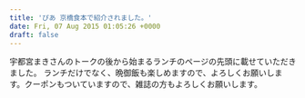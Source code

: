 ```yaml
---
title: 'ぴあ 京橋食本で紹介されました。'
date: Fri, 07 Aug 2015 01:05:26 +0000
draft: false
---
```


宇都宮まきさんのトークの後から始まるランチのページの先頭に載せていただきました。 ランチだけでなく、晩御飯も楽しめますので、よろしくお願いします。クーポンもついていますので、雑誌の方もよろしくお願いします。